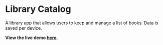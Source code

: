 # Library Catalog
A library app that allows users to keep and manage a list of books.
Data is saved per device.

**View the live demo [here](https://ayichung.github.io/library-app/).**